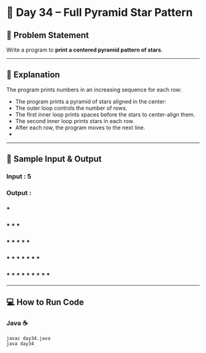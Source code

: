 
# 🌟 Day 34 – Full Pyramid Star Pattern


## 🎯 Problem Statement  

Write a program to **print a centered pyramid pattern of stars**.


---

## 📖 Explanation  
The program prints numbers in an increasing sequence for each row:
- The program prints a pyramid of stars aligned in the center:
- The outer loop controls the number of rows.
- The first inner loop prints spaces before the stars to center-align them.
- The second inner loop prints stars in each row.
- After each row, the program moves to the next line.
- 
---

## 📝 Sample Input & Output  

### Input :  5  

### Output :  

###         *   
###       * * *   
###     * * * * *   
###   * * * * * * *   
### * * * * * * * * *   


--- 

## 💻 How to Run Code
### Java ☕
```
javac day34.java
java day34
